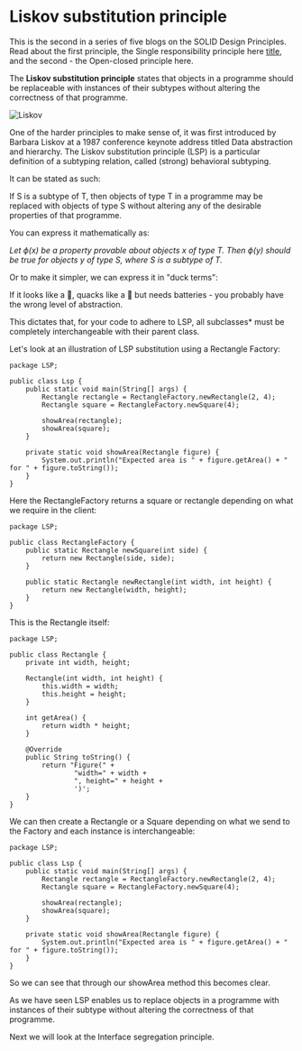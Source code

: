 # Liskov substitution principle


This is the second in a series of five blogs on the SOLID Design Principles. Read about the first principle, the Single responsibility principle here [title](https://www.example.com), and the second - the Open-closed principle here. 

The **Liskov substitution principle** states that objects in a programme should be replaceable with instances of their subtypes without altering the correctness of that programme.

![Liskov](https://user-images.githubusercontent.com/63193195/79231166-8fedb500-7e5d-11ea-8688-f8f1527e05db.jpg)

One of the harder principles to make sense of, it was first introduced by Barbara Liskov at a 1987 conference keynote address titled Data abstraction and hierarchy. The Liskov substitution principle (LSP) is a particular definition of a subtyping relation, called (strong) behavioral subtyping.

It can be stated as such:

If S is a subtype of T, then objects of type T in a programme may be replaced with objects of type S without altering any of the desirable properties of that programme.

You can express it mathematically as:

*Let ϕ(x) be a property provable about objects x of type T.
Then ϕ(y) should be true for objects y of type S, where S is a subtype of T.*

Or to make it simpler, we can express it in "duck terms":

If it looks like a 🦆, quacks like a 🦆 but needs batteries - you probably have the wrong level of abstraction.

This dictates that, for your code to adhere to LSP, all subclasses* must be completely interchangeable with their parent class.

Let's look at an illustration of LSP substitution using a Rectangle Factory:

```
package LSP;

public class Lsp {
    public static void main(String[] args) {
        Rectangle rectangle = RectangleFactory.newRectangle(2, 4);
        Rectangle square = RectangleFactory.newSquare(4);

        showArea(rectangle);
        showArea(square);
    }

    private static void showArea(Rectangle figure) {
        System.out.println("Expected area is " + figure.getArea() + " for " + figure.toString());
    }
}
```
Here the RectangleFactory returns a square or rectangle depending on what we require in the client:
```
package LSP;

public class RectangleFactory {
    public static Rectangle newSquare(int side) {
        return new Rectangle(side, side);
    }

    public static Rectangle newRectangle(int width, int height) {
        return new Rectangle(width, height);
    }
}
```
This is the Rectangle itself:
```
package LSP;

public class Rectangle {
    private int width, height;

    Rectangle(int width, int height) {
        this.width = width;
        this.height = height;
    }

    int getArea() {
        return width * height;
    }

    @Override
    public String toString() {
        return "Figure(" +
                "width=" + width +
                ", height=" + height +
                ')';
    }
}
```
We can then create a Rectangle or a Square depending on what we send to the Factory and each instance is interchangeable:
```
package LSP;

public class Lsp {
    public static void main(String[] args) {
        Rectangle rectangle = RectangleFactory.newRectangle(2, 4);
        Rectangle square = RectangleFactory.newSquare(4);

        showArea(rectangle);
        showArea(square);
    }

    private static void showArea(Rectangle figure) {
        System.out.println("Expected area is " + figure.getArea() + " for " + figure.toString());
    }
}
```
So we can see that through our showArea method this becomes clear.

As we have seen LSP enables us to replace objects in a programme with instances of their subtype without altering the correctness of that programme.

Next we will look at the Interface segregation principle. 
